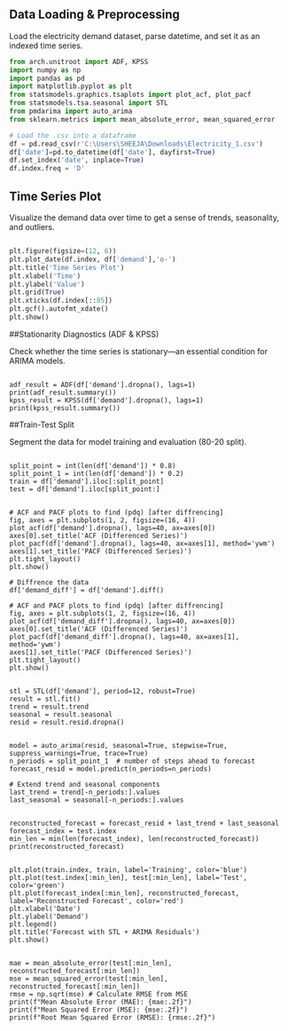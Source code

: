 
## Data Loading & Preprocessing

Load the electricity demand dataset, parse datetime, and set it as an indexed time series.
``` python
from arch.unitroot import ADF, KPSS
import numpy as np
import pandas as pd
import matplotlib.pyplot as plt
from statsmodels.graphics.tsaplots import plot_acf, plot_pacf
from statsmodels.tsa.seasonal import STL
from pmdarima import auto_arima
from sklearn.metrics import mean_absolute_error, mean_squared_error

# Load the .csv into a dataframe
df = pd.read_csv(r'C:\Users\SHEEJA\Downloads\Electricity_1.csv')
df['date']=pd.to_datetime(df['date'], dayfirst=True)
df.set_index('date', inplace=True)
df.index.freq = 'D'
```
## Time Series Plot

Visualize the demand data over time to get a sense of trends, seasonality, and outliers.
```python

plt.figure(figsize=(12, 6))
plt.plot_date(df.index, df['demand'],'o-')
plt.title('Time Series Plot')
plt.xlabel('Time')
plt.ylabel('Value')
plt.grid(True)
plt.xticks(df.index[::85])
plt.gcf().autofmt_xdate()
plt.show()
```

##Stationarity Diagnostics (ADF & KPSS)

Check whether the time series is stationary—an essential condition for ARIMA models.
```cadence

adf_result = ADF(df['demand'].dropna(), lags=1)
print(adf_result.summary())
kpss_result = KPSS(df['demand'].dropna(), lags=1)
print(kpss_result.summary())
```
##Train-Test Split

Segment the data for model training and evaluation (80-20 split).
```cadence

split_point = int(len(df['demand']) * 0.8)
split_point_1 = int(len(df['demand']) * 0.2)
train = df['demand'].iloc[:split_point]
test = df['demand'].iloc[split_point:]
```

```cadence

# ACF and PACF plots to find (pdq) [after diffrencing]
fig, axes = plt.subplots(1, 2, figsize=(16, 4))
plot_acf(df['demand'].dropna(), lags=40, ax=axes[0])
axes[0].set_title('ACF (Differenced Series)')
plot_pacf(df['demand'].dropna(), lags=40, ax=axes[1], method='ywm')
axes[1].set_title('PACF (Differenced Series)')
plt.tight_layout()
plt.show()

# Diffrence the data
df['demand_diff'] = df['demand'].diff()

# ACF and PACF plots to find (pdq) [after diffrencing]
fig, axes = plt.subplots(1, 2, figsize=(16, 4))
plot_acf(df['demand_diff'].dropna(), lags=40, ax=axes[0])
axes[0].set_title('ACF (Differenced Series)')
plot_pacf(df['demand_diff'].dropna(), lags=40, ax=axes[1], method='ywm')
axes[1].set_title('PACF (Differenced Series)')
plt.tight_layout()
plt.show()
```

```cadence

stl = STL(df['demand'], period=12, robust=True)
result = stl.fit()
trend = result.trend
seasonal = result.seasonal
resid = result.resid.dropna()
```

```cadence

model = auto_arima(resid, seasonal=True, stepwise=True, suppress_warnings=True, trace=True)
n_periods = split_point_1  # number of steps ahead to forecast
forecast_resid = model.predict(n_periods=n_periods)

# Extend trend and seasonal components
last_trend = trend[-n_periods:].values
last_seasonal = seasonal[-n_periods:].values
```

```cadence

reconstructed_forecast = forecast_resid + last_trend + last_seasonal
forecast_index = test.index
min_len = min(len(forecast_index), len(reconstructed_forecast))
print(reconstructed_forecast)
```

```cadence

plt.plot(train.index, train, label='Training', color='blue')
plt.plot(test.index[:min_len], test[:min_len], label='Test', color='green')
plt.plot(forecast_index[:min_len], reconstructed_forecast, label='Reconstructed Forecast', color='red')
plt.xlabel('Date')
plt.ylabel('Demand')
plt.legend()
plt.title('Forecast with STL + ARIMA Residuals')
plt.show()
```

```cadence

mae = mean_absolute_error(test[:min_len], reconstructed_forecast[:min_len])
mse = mean_squared_error(test[:min_len], reconstructed_forecast[:min_len])
rmse = np.sqrt(mse) # Calculate RMSE from MSE
print(f"Mean Absolute Error (MAE): {mae:.2f}")
print(f"Mean Squared Error (MSE): {mse:.2f}")
print(f"Root Mean Squared Error (RMSE): {rmse:.2f}")
```
